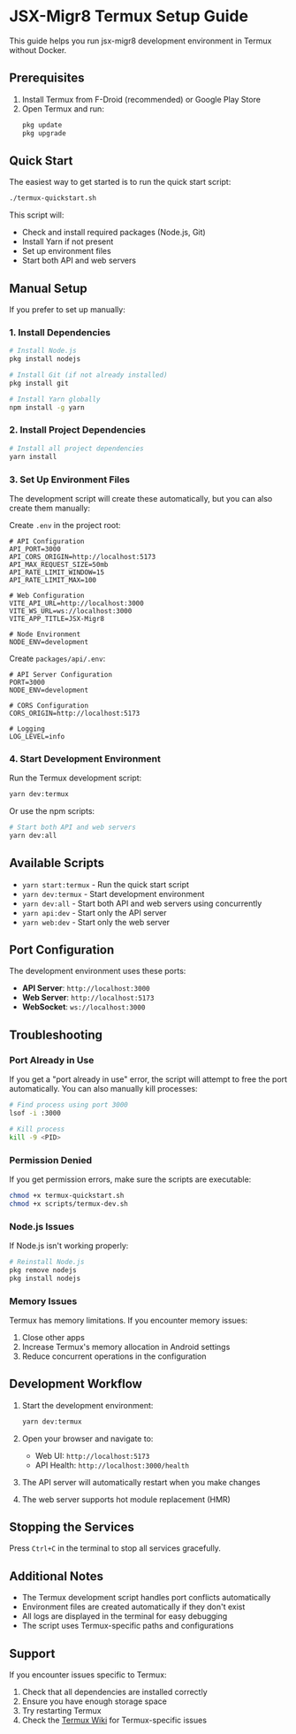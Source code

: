 # JSX-Migr8 Termux Setup Guide

This guide helps you run jsx-migr8 development environment in Termux without Docker.

## Prerequisites

1. Install Termux from F-Droid (recommended) or Google Play Store
2. Open Termux and run:
   ```bash
   pkg update
   pkg upgrade
   ```

## Quick Start

The easiest way to get started is to run the quick start script:

```bash
./termux-quickstart.sh
```

This script will:
- Check and install required packages (Node.js, Git)
- Install Yarn if not present
- Set up environment files
- Start both API and web servers

## Manual Setup

If you prefer to set up manually:

### 1. Install Dependencies

```bash
# Install Node.js
pkg install nodejs

# Install Git (if not already installed)
pkg install git

# Install Yarn globally
npm install -g yarn
```

### 2. Install Project Dependencies

```bash
# Install all project dependencies
yarn install
```

### 3. Set Up Environment Files

The development script will create these automatically, but you can also create them manually:

Create `.env` in the project root:
```env
# API Configuration
API_PORT=3000
API_CORS_ORIGIN=http://localhost:5173
API_MAX_REQUEST_SIZE=50mb
API_RATE_LIMIT_WINDOW=15
API_RATE_LIMIT_MAX=100

# Web Configuration
VITE_API_URL=http://localhost:3000
VITE_WS_URL=ws://localhost:3000
VITE_APP_TITLE=JSX-Migr8

# Node Environment
NODE_ENV=development
```

Create `packages/api/.env`:
```env
# API Server Configuration
PORT=3000
NODE_ENV=development

# CORS Configuration
CORS_ORIGIN=http://localhost:5173

# Logging
LOG_LEVEL=info
```

### 4. Start Development Environment

Run the Termux development script:
```bash
yarn dev:termux
```

Or use the npm scripts:
```bash
# Start both API and web servers
yarn dev:all
```

## Available Scripts

- `yarn start:termux` - Run the quick start script
- `yarn dev:termux` - Start development environment
- `yarn dev:all` - Start both API and web servers using concurrently
- `yarn api:dev` - Start only the API server
- `yarn web:dev` - Start only the web server

## Port Configuration

The development environment uses these ports:
- **API Server**: `http://localhost:3000`
- **Web Server**: `http://localhost:5173`
- **WebSocket**: `ws://localhost:3000`

## Troubleshooting

### Port Already in Use

If you get a "port already in use" error, the script will attempt to free the port automatically. You can also manually kill processes:

```bash
# Find process using port 3000
lsof -i :3000

# Kill process
kill -9 <PID>
```

### Permission Denied

If you get permission errors, make sure the scripts are executable:

```bash
chmod +x termux-quickstart.sh
chmod +x scripts/termux-dev.sh
```

### Node.js Issues

If Node.js isn't working properly:

```bash
# Reinstall Node.js
pkg remove nodejs
pkg install nodejs
```

### Memory Issues

Termux has memory limitations. If you encounter memory issues:

1. Close other apps
2. Increase Termux's memory allocation in Android settings
3. Reduce concurrent operations in the configuration

## Development Workflow

1. Start the development environment:
   ```bash
   yarn dev:termux
   ```

2. Open your browser and navigate to:
   - Web UI: `http://localhost:5173`
   - API Health: `http://localhost:3000/health`

3. The API server will automatically restart when you make changes
4. The web server supports hot module replacement (HMR)

## Stopping the Services

Press `Ctrl+C` in the terminal to stop all services gracefully.

## Additional Notes

- The Termux development script handles port conflicts automatically
- Environment files are created automatically if they don't exist
- All logs are displayed in the terminal for easy debugging
- The script uses Termux-specific paths and configurations

## Support

If you encounter issues specific to Termux:

1. Check that all dependencies are installed correctly
2. Ensure you have enough storage space
3. Try restarting Termux
4. Check the [Termux Wiki](https://wiki.termux.com/) for Termux-specific issues
